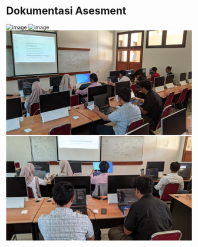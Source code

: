 # Dokumentasi Asesment

![image](https://github.com/kerjabhakti/SISTER_3B/assets/15622730/058c8f3e-a772-4e80-b1d7-7710df45b0a2)
![image](https://github.com/kerjabhakti/SISTER_3B/assets/15622730/58a9cf03-4349-4755-828a-85b6da94aff8)
![image](https://raw.githubusercontent.com/BryanFlava/asset-gambar/main/WhatsApp%20Image%202023-06-09%20at%2009.21.20.jpeg)
![image](https://raw.githubusercontent.com/BryanFlava/asset-gambar/main/WhatsApp%20Image%202023-06-09%20at%2009.21.21.jpeg)
